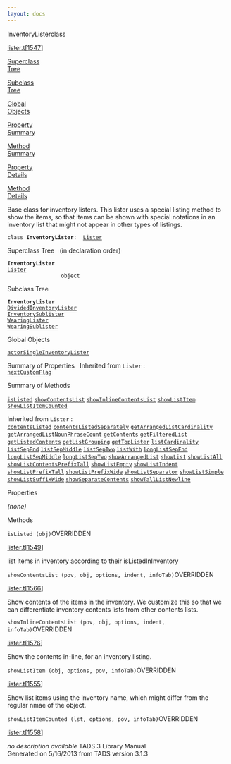 ```yaml
---
layout: docs
---
```

<span class="title">InventoryLister</span><span class="type">class</span>

[lister.t](../file/lister.t.html)\[[1547](../source/lister.t.html#1547)\]

[Superclass  
Tree](#_SuperClassTree_)

[Subclass  
Tree](#_SubClassTree_)

[Global  
Objects](#_ObjectSummary_)

[Property  
Summary](#_PropSummary_)

[Method  
Summary](#_MethodSummary_)

[Property  
Details](#_Properties_)

[Method  
Details](#_Methods_)



Base class for inventory listers. This lister uses a special listing
method to show the items, so that items can be shown with special
notations in an inventory list that might not appear in other types of
listings.

`class `**`InventoryLister`**` :   `[`Lister`](../object/Lister.html)



<span id="_SuperClassTree_"></span>



<span class="hdln">Superclass Tree</span>   (in declaration order)



**`InventoryLister`**  
[`Lister`](../object/Lister.html)  
`                 object`  
<span id="_SubClassTree_"></span>



<span class="hdln">Subclass Tree</span>  



**`InventoryLister`**  
[`DividedInventoryLister`](../object/DividedInventoryLister.html)  
[`InventorySublister`](../object/InventorySublister.html)  
[`WearingLister`](../object/WearingLister.html)  
[`WearingSublister`](../object/WearingSublister.html)  
<span id="_ObjectSummary_"></span>



<span class="hdln">Global Objects</span>  



[`actorSingleInventoryLister`](../object/actorSingleInventoryLister.html)
<span id="_PropSummary_"></span>



<span class="hdln">Summary of Properties</span>  
Inherited from `Lister` :  
[`nextCustomFlag`](../object/Lister.html#nextCustomFlag)

<span id="_MethodSummary_"></span>



<span class="hdln">Summary of Methods</span>  



[`isListed`](#isListed) [`showContentsList`](#showContentsList) [`showInlineContentsList`](#showInlineContentsList) [`showListItem`](#showListItem) [`showListItemCounted`](#showListItemCounted)

Inherited from `Lister` :  
[`contentsListed`](../object/Lister.html#contentsListed) [`contentsListedSeparately`](../object/Lister.html#contentsListedSeparately) [`getArrangedListCardinality`](../object/Lister.html#getArrangedListCardinality) [`getArrangedListNounPhraseCount`](../object/Lister.html#getArrangedListNounPhraseCount) [`getContents`](../object/Lister.html#getContents) [`getFilteredList`](../object/Lister.html#getFilteredList) [`getListedContents`](../object/Lister.html#getListedContents) [`getListGrouping`](../object/Lister.html#getListGrouping) [`getTopLister`](../object/Lister.html#getTopLister) [`listCardinality`](../object/Lister.html#listCardinality) [`listSepEnd`](../object/Lister.html#listSepEnd) [`listSepMiddle`](../object/Lister.html#listSepMiddle) [`listSepTwo`](../object/Lister.html#listSepTwo) [`listWith`](../object/Lister.html#listWith) [`longListSepEnd`](../object/Lister.html#longListSepEnd) [`longListSepMiddle`](../object/Lister.html#longListSepMiddle) [`longListSepTwo`](../object/Lister.html#longListSepTwo) [`showArrangedList`](../object/Lister.html#showArrangedList) [`showList`](../object/Lister.html#showList) [`showListAll`](../object/Lister.html#showListAll) [`showListContentsPrefixTall`](../object/Lister.html#showListContentsPrefixTall) [`showListEmpty`](../object/Lister.html#showListEmpty) [`showListIndent`](../object/Lister.html#showListIndent) [`showListPrefixTall`](../object/Lister.html#showListPrefixTall) [`showListPrefixWide`](../object/Lister.html#showListPrefixWide) [`showListSeparator`](../object/Lister.html#showListSeparator) [`showListSimple`](../object/Lister.html#showListSimple) [`showListSuffixWide`](../object/Lister.html#showListSuffixWide) [`showSeparateContents`](../object/Lister.html#showSeparateContents) [`showTallListNewline`](../object/Lister.html#showTallListNewline)

<span id="_Properties_"></span>



<span class="hdln">Properties</span>  



*(none)* <span id="_Methods_"></span>



<span class="hdln">Methods</span>  



<span id="isListed"></span>

`isListed (obj)`<span class="rem">OVERRIDDEN</span>

[lister.t](../file/lister.t.html)\[[1549](../source/lister.t.html#1549)\]



list items in inventory according to their isListedInInventory



<span id="showContentsList"></span>

`showContentsList (pov, obj, options, indent, infoTab)`<span class="rem">OVERRIDDEN</span>

[lister.t](../file/lister.t.html)\[[1566](../source/lister.t.html#1566)\]



Show contents of the items in the inventory. We customize this so that
we can differentiate inventory contents lists from other contents lists.



<span id="showInlineContentsList"></span>

`showInlineContentsList (pov, obj, options, indent, infoTab)`<span class="rem">OVERRIDDEN</span>

[lister.t](../file/lister.t.html)\[[1576](../source/lister.t.html#1576)\]



Show the contents in-line, for an inventory listing.



<span id="showListItem"></span>

`showListItem (obj, options, pov, infoTab)`<span class="rem">OVERRIDDEN</span>

[lister.t](../file/lister.t.html)\[[1555](../source/lister.t.html#1555)\]



Show list items using the inventory name, which might differ from the
regular nmae of the object.



<span id="showListItemCounted"></span>

`showListItemCounted (lst, options, pov, infoTab)`<span class="rem">OVERRIDDEN</span>

[lister.t](../file/lister.t.html)\[[1558](../source/lister.t.html#1558)\]



*no description available*
TADS 3 Library Manual  
Generated on 5/16/2013 from TADS version 3.1.3


